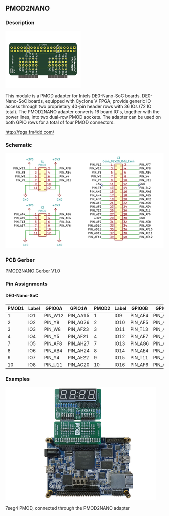 ## PMOD2NANO

### Description

<img src="images/pmod2nano-top.jpg" width="240px">

This module is a PMOD adapter for Intels DE0-Nano-SoC boards. DE0-Nano-SoC boards, equipped with Cyclone V FPGA, provide generic IO access through two proprietary 40-pin header rows with 36 IOs (72 IO total). The PMOD2NANO adapter converts 16 board IO's, together with the power lines, into two dual-row PMOD sockets. The adapter can be used on both GPIO rows for a total of four PMOD connectors.

http://fpga.fm4dd.com/

### Schematic

[![PMOD2NANO PMOD Schematics](images/pmod2nano-schema.png)](images/pmod2nano-schema.png)

### PCB Gerber

[PMOD2NANO Gerber V1.0](20200112-pmod2nano-gerber-v10.zip)

### Pin Assignments

#### DE0-Nano-SoC

PMOD1|  Label | GPIO0A | GPIO1A | PMOD2|  Label | GPIO0B | GPIO1B
-----|--------|--------|--------|------|--------|--------|--------
1    |  IO1   | PIN_W12|PIN_AA15| 1    |  IO9   | PIN_AF4| PIN_AH23
2    |  IO2   | PIN_Y8 |PIN_AG26| 2    |  IO10  | PIN_AF5| PIN_AE19
3    |  IO3   | PIN_W8 |PIN_AF23| 3    |  IO11  | PIN_T13| PIN_AD19
4    |  IO4   | PIN_Y5 |PIN_AF21| 4    |  IO12  | PIN_AE7| PIN_AE24
7    |  IO5   | PIN_AF8|PIN_AH27| 7    |  IO13  | PIN_AG6| PIN_AG23
8    |  IO6   | PIN_AB4|PIN_AH24| 8    |  IO14  | PIN_AE4| PIN_AF18
9    |  IO7   | PIN_Y4 |PIN_AE22| 9    |  IO15  | PIN_T11| PIN_AE20
10   |  IO8   | PIN_U11|PIN_AG20| 10   |  IO16  | PIN_AF6| PIN_AD20

### Examples

<img src="images/pmod2nano-7seg4-top.jpg" width="480px">

7seg4 PMOD, connected through the PMOD2NANO adapter

